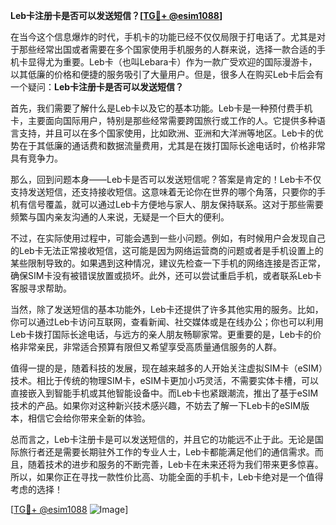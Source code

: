 **Leb卡注册卡是否可以发送短信？[[TG💪+ @esim1088](https://t.me/s/esim1088)]**

在当今这个信息爆炸的时代，手机卡的功能已经不仅仅局限于打电话了。尤其是对于那些经常出国或者需要在多个国家使用手机服务的人群来说，选择一款合适的手机卡显得尤为重要。Leb卡（也叫Lebara卡）作为一款广受欢迎的国际漫游卡，以其低廉的价格和便捷的服务吸引了大量用户。但是，很多人在购买Leb卡后会有一个疑问：**Leb卡注册卡是否可以发送短信？**

首先，我们需要了解什么是Leb卡以及它的基本功能。Leb卡是一种预付费手机卡，主要面向国际用户，特别是那些经常需要跨国旅行或工作的人。它提供多种语言支持，并且可以在多个国家使用，比如欧洲、亚洲和大洋洲等地区。Leb卡的优势在于其低廉的通话费和数据流量费用，尤其是在拨打国际长途电话时，价格非常具有竞争力。

那么，回到问题本身——Leb卡是否可以发送短信呢？答案是肯定的！Leb卡不仅支持发送短信，还支持接收短信。这意味着无论你在世界的哪个角落，只要你的手机有信号覆盖，就可以通过Leb卡方便地与家人、朋友保持联系。这对于那些需要频繁与国内亲友沟通的人来说，无疑是一个巨大的便利。

不过，在实际使用过程中，可能会遇到一些小问题。例如，有时候用户会发现自己的Leb卡无法正常接收短信，这可能是因为网络运营商的问题或者是手机设置上的某些限制导致的。如果遇到这种情况，建议先检查一下手机的网络连接是否正常，确保SIM卡没有被错误放置或损坏。此外，还可以尝试重启手机，或者联系Leb卡客服寻求帮助。

当然，除了发送短信的基本功能外，Leb卡还提供了许多其他实用的服务。比如，你可以通过Leb卡访问互联网，查看新闻、社交媒体或是在线办公；你也可以利用Leb卡拨打国际长途电话，与远方的亲人朋友畅聊家常。更重要的是，Leb卡的价格非常亲民，非常适合预算有限但又希望享受高质量通信服务的人群。

值得一提的是，随着科技的发展，现在越来越多的人开始关注虚拟SIM卡（eSIM）技术。相比于传统的物理SIM卡，eSIM卡更加小巧灵活，不需要实体卡槽，可以直接嵌入到智能手机或其他智能设备中。而Leb卡也紧跟潮流，推出了基于eSIM技术的产品。如果你对这种新兴技术感兴趣，不妨去了解一下Leb卡的eSIM版本，相信它会给你带来全新的体验。

总而言之，Leb卡注册卡是可以发送短信的，并且它的功能远不止于此。无论是国际旅行者还是需要长期驻外工作的专业人士，Leb卡都能满足他们的通信需求。而且，随着技术的进步和服务的不断完善，Leb卡在未来还将为我们带来更多惊喜。所以，如果你正在寻找一款性价比高、功能全面的手机卡，Leb卡绝对是一个值得考虑的选择！

[[TG💪+ @esim1088](https://t.me/s/esim1088) ![Image](https://i.postimg.cc/4NQfJmqS/Snipaste-2025-05-13-00-14-12.png)]